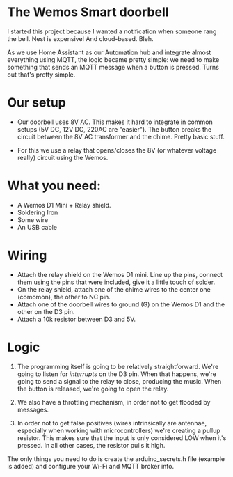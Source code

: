 # The Wemos Smart doorbell



I started this project because I wanted a notification when someone rang the bell. Nest is expensive! And cloud-based. Bleh.

As we use Home Assistant as our Automation hub and integrate almost everything using MQTT, the logic became pretty simple: we need to make something that sends an MQTT message when a button is pressed. Turns out that's pretty simple.

# Our setup

  - Our doorbell uses 8V AC. This makes it hard to integrate in common setups (5V DC, 12V DC, 220AC are "easier"). The button breaks the circuit between the 8V AC transformer and the chime. Pretty basic stuff.

  - For this we use a relay that opens/closes the 8V (or whatever voltage really) circuit using the Wemos.


# What you need:
- A Wemos D1 Mini + Relay shield.
- Soldering Iron
- Some wire
- An USB cable


# Wiring

- Attach the relay shield on the Wemos D1 mini.
Line up the pins, connect them using the pins that were included, give it a little touch of solder.
- On the relay shield, attach one of the chime wires to the center one (comomon), the other to NC pin.
- Attach one of the doorbell wires to ground (G) on the Wemos D1 and the other on the D3 pin.
- Attach a 10k resistor between D3 and 5V.

# Logic

1. The programming itself is going to be relatively straightforward. 
We're going to listen for *interrupts* on the D3 pin. When that happens, we're going to send a signal to the relay to close, producing the music.
When the button is released, we're going to open the relay.

2. We also have a throttling mechanism, in order not to get flooded by messages.

3. In order not to get false positives (wires intrinsically are antennae, especially when working with microcontrollers) we're creating a pullup resistor. This makes sure that the input is only considered LOW when it's pressed. In all other cases, the resistor pulls it high.

The only things you need to do is create the arduino_secrets.h file (example is added) and configure your Wi-Fi and MQTT broker info.

